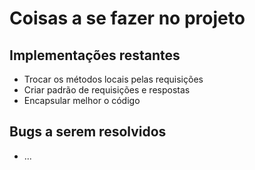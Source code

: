 # Coisas a se fazer no projeto

## Implementações restantes

- Trocar os métodos locais pelas requisições
- Criar padrão de requisições e respostas
- Encapsular melhor o código

## Bugs a serem resolvidos

- ...
